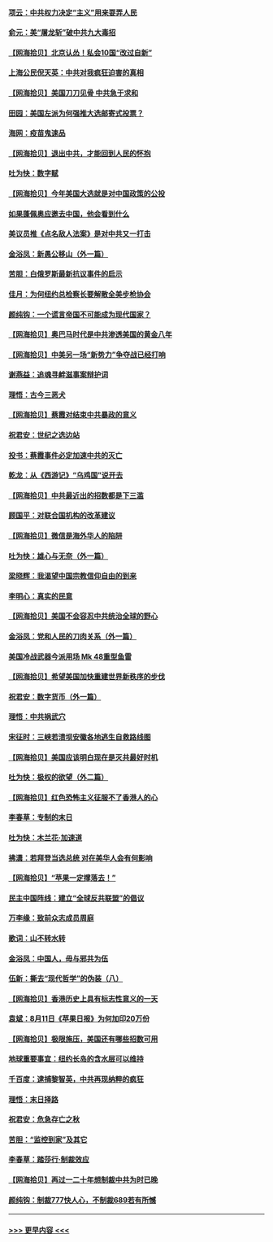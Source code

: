 #### [项云：中共权力决定“主义”用来耍弄人民](../pages/nsc993/n12358172.md?t=08261651) 
#### [俞元：美“屠龙斩”破中共九大毒招](../pages/nsc993/n12357822.md?t=08261651) 
#### [【网海拾贝】北京认怂！私会10国“改过自新”](../pages/nsc993/n12357784.md?t=08261651) 
#### [上海公民倪天英：中共对我疯狂迫害的真相](../pages/nsc993/n12356341.md?t=08261651) 
#### [【网海拾贝】美国刀刀见骨 中共急于求和](../pages/nsc993/n12355511.md?t=08261651) 
#### [田园：美国左派为何强推大选邮寄式投票？](../pages/nsc993/n12352963.md?t=08261651) 
#### [海网：疫苗鬼速品](../pages/nsc993/n12354438.md?t=08261651) 
#### [【网海拾贝】退出中共，才能回到人民的怀抱](../pages/nsc993/n12352634.md?t=08261651) 
#### [吐为快：数字赋](../pages/nsc993/n12352317.md?t=08261651) 
#### [【网海拾贝】今年美国大选就是对中国政策的公投](../pages/nsc993/n12350973.md?t=08261651) 
#### [如果蓬佩奥应邀去中国，他会看到什么](../pages/nsc993/n12350945.md?t=08261651) 
#### [美议员推《点名敌人法案》是对中共又一打击](../pages/nsc993/n12350765.md?t=08261651) 
#### [金浴凤：新愚公移山（外一篇）](../pages/nsc993/n12350253.md?t=08261651) 
#### [苦胆：白俄罗斯最新抗议事件的启示](../pages/nsc993/n12349989.md?t=08261651) 
#### [佳月：为何纽约总检察长要解散全美步枪协会](../pages/nsc993/n12349939.md?t=08261651) 
#### [颜纯钩：一个谎言帝国不可能成为现代国家？](../pages/nsc993/n12349898.md?t=08261651) 
#### [【网海拾贝】奥巴马时代是中共渗透美国的黄金八年](../pages/nsc993/n12349284.md?t=08261651) 
#### [【网海拾贝】中美另一场“新势力”争夺战已经打响](../pages/nsc993/n12346998.md?t=08261651) 
#### [谢燕益：追魂寻衅滋事案辩护词](../pages/nsc993/n12346892.md?t=08261651) 
#### [理悟：古今三恶犬](../pages/nsc993/n12345190.md?t=08261651) 
#### [【网海拾贝】蔡霞对结束中共暴政的意义](../pages/nsc993/n12344263.md?t=08261651) 
#### [祝君安：世纪之选边站](../pages/nsc993/n12342382.md?t=08261651) 
#### [投书：蔡霞事件必定加速中共的灭亡](../pages/nsc993/n12341881.md?t=08261651) 
#### [乾龙：从《西游记》“乌鸡国”说开去](../pages/nsc993/n12341690.md?t=08261651) 
#### [【网海拾贝】中共最近出的招数都是下三滥](../pages/nsc993/n12341593.md?t=08261651) 
#### [顾国平：对联合国机构的改革建议](../pages/nsc993/n12339928.md?t=08261651) 
#### [【网海拾贝】微信是海外华人的陷阱](../pages/nsc993/n12338868.md?t=08261651) 
#### [吐为快：雄心与无奈（外一篇）](../pages/nsc993/n12338132.md?t=08261651) 
#### [梁晓辉：我渴望中国宗教信仰自由的到来](../pages/nsc993/n12336657.md?t=08261651) 
#### [李明心：真实的民意](../pages/nsc993/n12336089.md?t=08261651) 
#### [【网海拾贝】美国不会容忍中共统治全球的野心](../pages/nsc993/n12336063.md?t=08261651) 
#### [金浴凤：党和人民的刀肉关系（外一篇）](../pages/nsc993/n12335834.md?t=08261651) 
#### [美国冷战武器今派用场 Mk 48重型鱼雷](../pages/nsc993/n12335354.md?t=08261651) 
#### [【网海拾贝】希望美国加快重建世界新秩序的步伐](../pages/nsc993/n12334224.md?t=08261651) 
#### [祝君安：数字货币（外一篇）](../pages/nsc993/n12334186.md?t=08261651) 
#### [理悟：中共祸武穴](../pages/nsc993/n12333962.md?t=08261651) 
#### [宋征时：三峡若溃坝安徽各地逃生自救路线图](../pages/nsc993/n12332450.md?t=08261651) 
#### [【网海拾贝】美国应该明白现在是灭共最好时机](../pages/nsc993/n12332313.md?t=08261651) 
#### [吐为快：极权的欲望（外二篇）](../pages/nsc993/n12332089.md?t=08261651) 
#### [【网海拾贝】红色恐怖主义征服不了香港人的心](../pages/nsc993/n12329296.md?t=08261651) 
#### [李春草：专制的末日](../pages/nsc993/n12329079.md?t=08261651) 
#### [吐为快：木兰花‧加速道](../pages/nsc993/n12327366.md?t=08261651) 
#### [拂潇：若拜登当选总统 对在美华人会有何影响](../pages/nsc993/n12295996.md?t=08261651) 
#### [【网海拾贝】“苹果一定撑落去！”](../pages/nsc993/n12326784.md?t=08261651) 
#### [民主中国阵线：建立“全球反共联盟”的倡议](../pages/nsc993/n12324177.md?t=08261651) 
#### [万李缘：致前众志成员周庭](../pages/nsc993/n12324635.md?t=08261651) 
#### [歌词：山不转水转](../pages/nsc993/n12324599.md?t=08261651) 
#### [金浴凤：中国人，毋与邪共为伍](../pages/nsc993/n12324257.md?t=08261651) 
#### [伍新：撕去“现代哲学”的伪装（八）](../pages/nsc993/n12324188.md?t=08261651) 
#### [【网海拾贝】香港历史上具有标志性意义的一天](../pages/nsc993/n12324021.md?t=08261651) 
#### [袁斌：8月11日《苹果日报》为何加印20万份](../pages/nsc993/n12323955.md?t=08261651) 
#### [【网海拾贝】极限施压，美国还有哪些招数可用](../pages/nsc993/n12322512.md?t=08261651) 
#### [地球重要事宜：纽约长岛的含水层可以维持](../pages/nsc993/n12321844.md?t=08261651) 
#### [千百度：逮捕黎智英，中共再现纳粹的疯狂](../pages/nsc993/n12321777.md?t=08261651) 
#### [理悟：末日择路](../pages/nsc993/n12320812.md?t=08261651) 
#### [祝君安：危急存亡之秋](../pages/nsc993/n12320795.md?t=08261651) 
#### [苦胆：“监控到家”及其它](../pages/nsc993/n12320751.md?t=08261651) 
#### [李春草：踏莎行·制裁效应](../pages/nsc993/n12318290.md?t=08261651) 
#### [【网海拾贝】再过一二十年想制裁中共为时已晚](../pages/nsc993/n12318195.md?t=08261651) 
#### [颜纯钩：制裁777快人心，不制裁689若有所憾](../pages/nsc993/n12316912.md?t=08261651) 

----
#### [ >>> 更早内容 <<< ](../indexes/nsc993-earlier.md)

